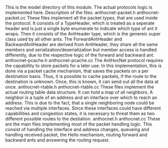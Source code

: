 This is the model directory of this module.
The actual protocols logic is implemented here.
Description of the files:
anthocnet-packet.h
anthocnet-packet.cc
	These files implement all the packet types, that are used inside the protocol.
	It consists of a TypeHeader, which is treated as a seperate header and is just a single byte enumerate to indicate which type of ant it wraps.
	Then it consists of the AntHeader type, which is the genereic super class used by all other ants. 
	The ForwardAntHeader and BackwardAntHeader are derived from AntHeader, they share all the same members and serialization/deserialization but
	member access is handled differently, due to the respective logic of the forward and backward ant.
anthocnet-pcache.h
anthocnet-pcache.cc
	The AntHocNet protocol requires the capabillity to store packets for a later use.
	In this implementation, this is done via a packet cache mechanism, that saves the packets on a per destination basis.
	Thus, it is possible to cache packets, if the route to the destination is unknown.
	Once, this is known, it can send out all the data at once.
anthocnet-rtable.h
anthocnet-rtable.cc
	These files implement the actual routing table data structure.
	It can hold a map of all neighbors. A neighbor is a tuple of an address and an interface over which to reach an address.
	This is due to the fact, that a single neighboring node could be reached via multiple interfaces.
	Since these interfaces could have different capabillities and congestion states, it is necessary to threat them as two different
	possible routes to the destiation.
anthocnet.h
anthocnet.cc
	These are the main files implementing most of the packet handling logic.
	This consist of handling the interface and address changes, queueing and handling received packet, the Hello mechanism,
	routing forward and backward ants and answering the routing request.

